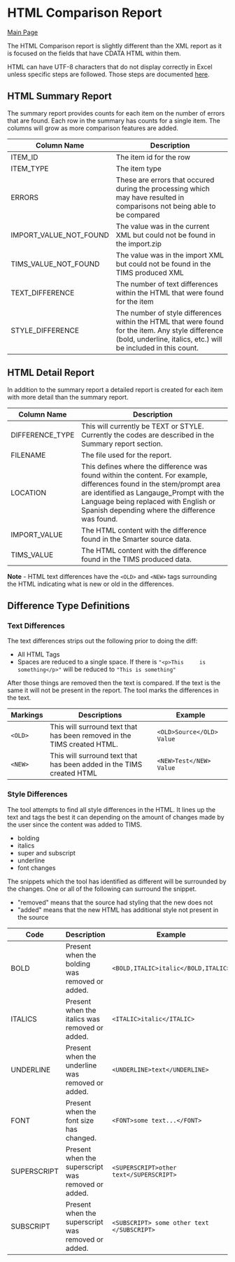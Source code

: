 # HTML Comparison Report 

[Main Page](../README.md)

The HTML Comparison report is slightly different than the XML report as it is focused on the fields that have CDATA HTML within them.

HTML can have UTF-8 characters that do not display correctly in Excel unless specific steps are followed.  Those steps are documented [here](import_utf8_excel.md).

## HTML Summary Report

The summary report provides counts for each item on the number of errors that are found.  Each row in the summary has counts for a single item.  The columns will grow as more comparison features are added.

| Column Name | Description |
| ----- | ----- |
| ITEM_ID | The item id for the row |
| ITEM_TYPE | The item type |
| ERRORS | These are errors that occured during the processing which may have resulted in comparisons not being able to be compared |
| IMPORT_VALUE_NOT_FOUND | The value was in the current XML but could not be found in the import.zip |
| TIMS_VALUE_NOT_FOUND | The value was in the import XML but could not be found in the TIMS produced XML |
| TEXT_DIFFERENCE | The number of text differences within the HTML that were found for the item |
| STYLE_DIFFERENCE |  The number of style differences within the HTML that were found for the item.  Any style difference (bold, underline, italics, etc.) will be included in this count.

## HTML Detail Report
In addition to the summary report a detailed report is created for each item with more detail than the summary report.

| Column Name | Description |
| ---- | ---- |
| DIFFERENCE_TYPE | This will currently be TEXT or STYLE.  Currently the codes are described in the Summary report section. |
| FILENAME | The file used for the report. |
| LOCATION | This defines where the difference was found within the content.  For example, differences found in the stem/prompt area are identified as Langauge_Prompt with the Language being replaced with English or Spanish depending where the difference was found. |
| IMPORT_VALUE | The HTML content with the difference found in the Smarter source data. |
| TIMS_VALUE | The HTML content with the difference found in the TIMS produced data. |

**Note** - HTML text differences have the `<OLD>` and `<NEW>` tags surrounding the HTML indicating what is new or old in the differences.

## Difference Type Definitions

### Text Differences

The text differences strips out the following prior to doing the diff:

* All HTML Tags
* Spaces are reduced to a single space.  If there is `"<p>This     is something</p>"` will be reduced to `"This is something"`

After those things are removed then the text is compared.  If the text is the same it will not be present in the report.  The tool marks the differences in the text.

| Markings | Descriptions | Example |
| -------- | ------------ | ------- |
| `<OLD>` | This will surround text that has been removed in the TIMS created HTML.  | `<OLD>Source</OLD> Value` |
| `<NEW>` | This will surround text that has been added in the TIMS created HTML | `<NEW>Test</NEW> Value` |

### Style Differences 

The tool attempts to find all style differences in the HTML.  It lines up the text and tags the best it can depending on the amount of changes made by the user since the content was added to TIMS.

* bolding
* italics
* super and subscript
* underline
* font changes

The snippets which the tool has identified as different will be surrounded by the changes.  One or all of the following can surround the snippet.

* "removed" means that the source had styling that the new does not
* "added" means that the new HTML has additional style not present in the source

| Code | Description | Example |
| ---- | ------ | ----- |
| BOLD | Present when the bolding was removed or added. | `<BOLD,ITALIC>italic</BOLD,ITALIC>` |
| ITALICS | Present when the italics was removed or added. | `<ITALIC>italic</ITALIC>` | 
| UNDERLINE | Present when the underline was removed or added. | `<UNDERLINE>text</UNDERLINE>` |
| FONT | Present when the font size has changed. | `<FONT>some text...</FONT>` |
| SUPERSCRIPT | Present when the superscript was removed or added. | `<SUPERSCRIPT>other text</SUPERSCRIPT>` |
| SUBSCRIPT | Present when the superscript was removed or added. | `<SUBSCRIPT> some other text </SUBSCRIPT>` |
